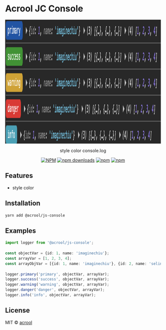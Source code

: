 # Acrool JC Console

<img src="./preview.png" align="center" height="400"/>

<p align="center">
    style color console.log
</p>

<div align="center">

[![NPM](https://img.shields.io/npm/v/acrool-js-conole.svg?style=for-the-badge)](https://www.npmjs.com/package/acrool-js-conole)
[![npm downloads](https://img.shields.io/npm/dm/acrool-js-conole.svg?style=for-the-badge)](https://www.npmjs.com/package/acrool-js-conole)
[![npm](https://img.shields.io/npm/dt/acrool-js-conole.svg?style=for-the-badge)](https://www.npmjs.com/package/acrool-js-conole)
[![npm](https://img.shields.io/npm/l/acrool-js-conole?style=for-the-badge)](https://github.com/@acrool/acrool-js-conole/blob/main/LICENSE)

</div>


## Features

- style color

## Installation

```bash
yarn add @acrool/js-console
```

## Examples

```ts
import logger from '@acrool/js-console';

const objectVar = {id: 1, name: 'imaginechiu'}; 
const arrayVar = [1, 2, 3, 4]; 
const arrayObjVar = [{id: 1, name: 'imaginechiu'}, {id: 2, name: 'selinwu'}, {id: 3, name: 'garychien'}]; 

logger.primary('primary', objectVar, arrayVar);
logger.success('success', objectVar, arrayVar);
logger.warning('warning', objectVar, arrayVar);
logger.danger('danger', objectVar, arrayVar);
logger.info('info', objectVar, arrayVar);

```

## License

MIT © [acrool](https://github.com/acrool)


